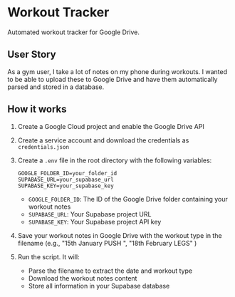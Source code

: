# Workout Tracker

Automated workout tracker for Google Drive.

## User Story

As a gym user, I take a lot of notes on my phone during workouts. I wanted to be able to upload these to Google Drive and have them automatically parsed and stored in a database.

## How it works

1. Create a Google Cloud project and enable the Google Drive API
2. Create a service account and download the credentials as `credentials.json`
3. Create a `.env` file in the root directory with the following variables:

    ```
    GOOGLE_FOLDER_ID=your_folder_id
    SUPABASE_URL=your_supabase_url
    SUPABASE_KEY=your_supabase_key
    ```

    - `GOOGLE_FOLDER_ID`: The ID of the Google Drive folder containing your workout notes
    - `SUPABASE_URL`: Your Supabase project URL
    - `SUPABASE_KEY`: Your Supabase project API key

4. Save your workout notes in Google Drive with the workout type in the filename (e.g., "15th January PUSH ", "18th February LEGS" )
5. Run the script. It will:
    - Parse the filename to extract the date and workout type
    - Download the workout notes content
    - Store all information in your Supabase database
